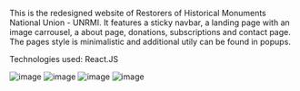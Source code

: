 This is the redesigned website of Restorers of Historical Monuments National Union - UNRMI. It features a sticky navbar, a landing page with an image carrousel, a about page, donations, subscriptions and contact page. The pages style is minimalistic and additional utily can be found in popups.

Technologies used: React.JS

![image](https://github.com/CodecoolGlobal/react-for-a-cause-react-HoriaMitrica/assets/20901776/dbe7296d-0e42-40df-8149-40191cae7795)
![image](https://github.com/CodecoolGlobal/react-for-a-cause-react-HoriaMitrica/assets/20901776/7323b594-3313-421a-9872-584808cad701)
![image](https://github.com/CodecoolGlobal/react-for-a-cause-react-HoriaMitrica/assets/20901776/01919030-2c75-4911-b14d-23ca99f5b29f)
![image](https://github.com/CodecoolGlobal/react-for-a-cause-react-HoriaMitrica/assets/20901776/581b3034-a946-4ee6-bc3e-3ca6dd452ae1)
